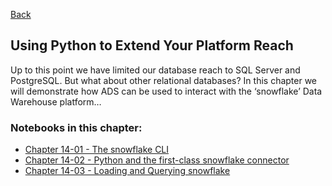 [Back](../readme.md)

## Using Python to Extend Your Platform Reach

Up to this point we have limited our database reach to SQL Server and PostgreSQL. But what about other relational databases? In this chapter we will demonstrate how ADS can be used to interact with the ‘snowflake’ Data Warehouse platform…

### Notebooks in this chapter:

- [Chapter 14-01 - The snowflake CLI](CH-14-01.ipynb)
- [Chapter 14-02 - Python and the first-class snowflake connector](CH-14-02.ipynb)
- [Chapter 14-03 - Loading and Querying snowflake](CH-14-03.ipynb)
